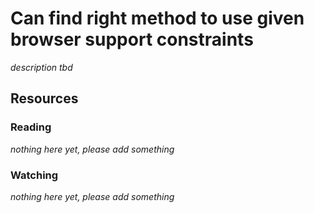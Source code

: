 # Can find right method to use given browser support constraints
_description tbd_
## Resources
### Reading
_nothing here yet, please add something_
### Watching
_nothing here yet, please add something_
